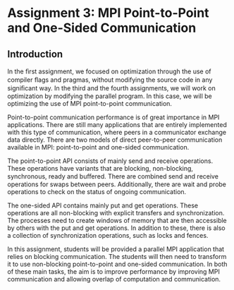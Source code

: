 # Assignment 3: MPI Point-to-Point and One-Sided Communication #
## Introduction ##
In the ﬁrst assignment, we focused on optimization through the use of compiler ﬂags and pragmas, without modifying the source code in any signiﬁcant way. In the third and the fourth assignments, we will work on optimization by modifying the parallel program. In this case, we will be optimizing the use of MPI point-to-point communication.

Point-to-point communication performance is of great importance in MPI applications. There are still many applications that are entirely implemented with this type of communication, where peers in a communicator exchange data directly. There are two models of direct peer-to-peer communication available in MPI: point-to-point and one-sided communication.

The point-to-point API consists of mainly send and receive operations. These operations have variants that are blocking, non-blocking, synchronous, ready and buﬀered. There are combined send and receive operations for swaps between peers. Additionally, there are wait and probe operations to check on the status of ongoing communication.

The one-sided API contains mainly put and get operations. These operations are all non-blocking with explicit transfers and synchronization. The processes need to create windows of memory that are then accessible by others with the put and get operations. In addition to these, there is also a collection of synchronization operations, such as locks and fences.

In this assignment, students will be provided a parallel MPI application that relies on blocking communication. The students will then need to transform it to use non-blocking point-to-point and one-sided communication. In both of these main tasks, the aim is to improve performance by improving MPI communication and allowing overlap of computation and communication.